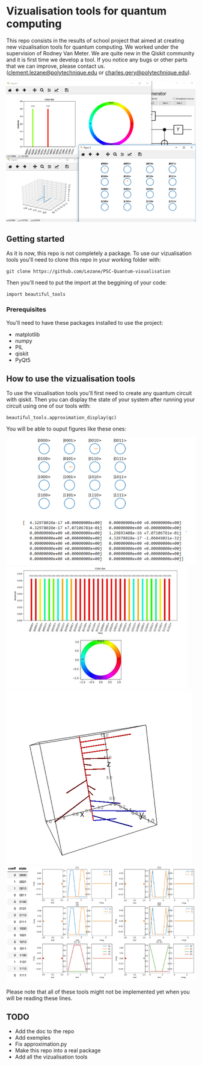# Vizualisation tools for quantum computing

This repo consists in the results of school project that aimed at creating new vizualisation tools for quantum computing. We worked under the supervision of Rodney Van Meter. We are quite new in the Qiskit community and it is first time we develop a tool. If you notice any bugs or other parts that we can improve, please contact us. (clement.lezane@polytechnique.edu or charles.gery@polytechnique.edu).

![pyqt_window_exemples](images/pyqt_window_exemples.png?raw=true "Title")

## Getting started

As it is now, this repo is not completely a package. To use our vizualisation tools you'll need to clone this repo in your working folder with:
```
git clone https://github.com/Lezane/PSC-Quantum-visualisation
```
Then you'll need to put the import at the beggining of your code:
```
import beautiful_tools
```
### Prerequisites

You'll need to have these packages installed to use the project:
* matplotlib
* numpy
* PIL
* qiskit
* PyQt5

## How to use the vizualisation tools

To use the vizualisation tools you'll first need to create any quantum circuit with qiskit.
Then you can display the state of your system after running your circuit using one of our tools with:
```
beautiful_tools.approximation_display(qc)
```
You will be able to ouput figures like these ones:

![2d_dialset](images/2d_dialset.png?raw=true "Title")
![color_bar](images/color_bar.png?raw=true "Title")
![3d_dialset](images/3d_dialset.png?raw=true "Title")
![entanglement](images/entanglement.png?raw=true "Title")

Please note that all of these tools might not be implemented yet when you will be reading these lines.

## TODO

* Add the doc to the repo
* Add exemples
* Fix approximation.py
* Make this repo into a real package
* Add all the vizualisation tools

